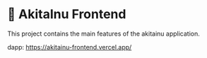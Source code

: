 # 🐶 AkitaInu Frontend

This project contains the main features of the akitainu application.

dapp: https://akitainu-frontend.vercel.app/
